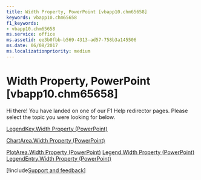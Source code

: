 ```yaml
---
title: Width Property, PowerPoint [vbapp10.chm65658]
keywords: vbapp10.chm65658
f1_keywords:
- vbapp10.chm65658
ms.service: office
ms.assetid: ee3b0fbb-b569-4313-ad57-758b3a145506
ms.date: 06/08/2017
ms.localizationpriority: medium
---
```



# Width Property, PowerPoint [vbapp10.chm65658]

Hi there! You have landed on one of our F1 Help redirector pages. Please select the topic you were looking for below.

[LegendKey.Width Property (PowerPoint)](https://msdn.microsoft.com/library/8ff18557-1079-f1fd-96a7-02097ccb574b%28Office.15%29.aspx)

[ChartArea.Width Property (PowerPoint)](https://msdn.microsoft.com/library/140734ad-cf7f-1324-caae-7138de074e97%28Office.15%29.aspx)

[PlotArea.Width Property (PowerPoint)](https://msdn.microsoft.com/library/88812b0d-b65c-1052-8bf4-a5683c6f53ef%28Office.15%29.aspx)
[Legend.Width Property (PowerPoint)](https://msdn.microsoft.com/library/5fe06b55-4c3d-f571-3200-cb88107caf96%28Office.15%29.aspx)
[LegendEntry.Width Property (PowerPoint)](https://msdn.microsoft.com/library/99441c6d-2c28-037b-677b-e12c1d9d40d4%28Office.15%29.aspx)

[!include[Support and feedback](~/includes/feedback-boilerplate.md)]